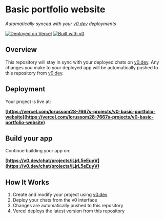 # Basic portfolio website

*Automatically synced with your [v0.dev](https://v0.dev) deployments*

[![Deployed on Vercel](https://img.shields.io/badge/Deployed%20on-Vercel-black?style=for-the-badge&logo=vercel)](https://vercel.com/lorussom28-7667s-projects/v0-basic-portfolio-website)
[![Built with v0](https://img.shields.io/badge/Built%20with-v0.dev-black?style=for-the-badge)](https://v0.dev/chat/projects/iLjrL5eEuyV)

## Overview

This repository will stay in sync with your deployed chats on [v0.dev](https://v0.dev).
Any changes you make to your deployed app will be automatically pushed to this repository from [v0.dev](https://v0.dev).

## Deployment

Your project is live at:

**[https://vercel.com/lorussom28-7667s-projects/v0-basic-portfolio-website](https://vercel.com/lorussom28-7667s-projects/v0-basic-portfolio-website)**

## Build your app

Continue building your app on:

**[https://v0.dev/chat/projects/iLjrL5eEuyV](https://v0.dev/chat/projects/iLjrL5eEuyV)**

## How It Works

1. Create and modify your project using [v0.dev](https://v0.dev)
2. Deploy your chats from the v0 interface
3. Changes are automatically pushed to this repository
4. Vercel deploys the latest version from this repository